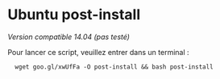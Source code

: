 Ubuntu post-install
===

*Version compatible 14.04 (pas testé)*

Pour lancer ce script, veuillez entrer dans un terminal : 

      wget goo.gl/xwUfFa -O post-install && bash post-install